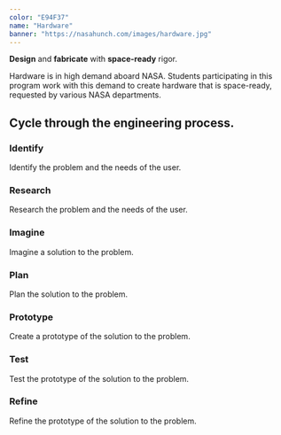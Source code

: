 ```yaml
---
color: "E94F37"
name: "Hardware"
banner: "https://nasahunch.com/images/hardware.jpg"
---
```

**Design** and **fabricate** with **space-ready** rigor.

Hardware is in high demand aboard NASA. Students participating in this program work with this demand to create hardware that is space-ready, requested by various NASA departments.

## Cycle through the **engineering process**.

### Identify

Identify the problem and the needs of the user.

### Research

Research the problem and the needs of the user.

### Imagine

Imagine a solution to the problem.

### Plan

Plan the solution to the problem.

### Prototype

Create a prototype of the solution to the problem.

### Test

Test the prototype of the solution to the problem.

### Refine

Refine the prototype of the solution to the problem.